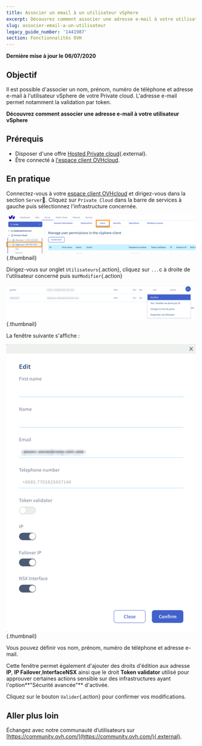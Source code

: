 ```yaml
---
title: Associer un email à un utilisateur vSphere
excerpt: Découvrez comment associer une adresse e-mail à votre utilisateur vSphere
slug: associer-email-a-un-utilisateur
legacy_guide_number: '1441987'
section: Fonctionnalités OVH
---
```


**Dernière mise à jour le 06/07/2020**

## Objectif

Il est possible d'associer un nom, prénom, numéro de téléphone et adresse e-mail à  l'utilisateur vSphere de votre Private cloud. L'adresse e-mail permet notamment la validation par token.

**Découvrez comment associer une adresse e-mail à votre utilisateur vSphere**

## Prérequis

- Disposer d'une offre [Hosted Private cloud](https://www.ovhcloud.com/fr/enterprise/products/hosted-private-cloud/){.external}.
- Être connecté à [l'espace client OVHcloud](https://www.ovh.com/auth/?action=gotomanager).

## En pratique

Connectez-vous à votre [espace client OVHcloud](https://www.ovh.com/auth/?action=gotomanager) et dirigez-vous dans la section `Server`. Cliquez sur `Private Cloud` dans la barre de services à gauche puis sélectionnez l'infrastructure concernée.

![utilisateur vsphere](images/addMailOnUser01.png){.thumbnail}

Dirigez-vous sur onglet `Utilisateurs`{.action}, cliquez sur `...`c à droite de l'utilisateur concerné puis sur`Modifier`{.action} 

![utilisateur vsphere](images/addMailOnUser02.png){.thumbnail}

La fenêtre suivante s'affiche :

![utilisateur vsphere](images/addMailOnUser03.png){.thumbnail}

Vous pouvez définir vos nom, prénom, numéro de téléphone et adresse e-mail.

Cette fenêtre permet également d'ajouter des droits d'édition aux adresse **IP**, **IP Failover**,**InterfaceNSX** ainsi que le droit **Token validator** utilisé pour approuver certaines actions sensible sur des infrastructures ayant l'option**"Sécurité avancée"** d'activée.

Cliquez sur le bouton `Valider`{.action} pour confirmer vos modifications.

## Aller plus loin

Échangez avec notre communauté d’utilisateurs sur [https://community.ovh.com/](https://community.ovh.com/){.external}.
